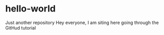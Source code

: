 # hello-world
Just another repository
Hey everyone, 
I am siting here going through the GitHud tutorial
